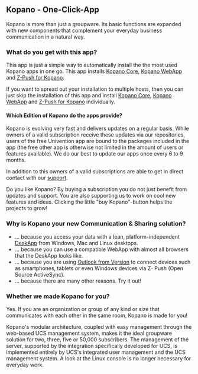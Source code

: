 ## Kopano - One-Click-App

Kopano is more than just a groupware. Its basic functions are expanded with new components that complement your everyday business communication in a natural way.

### What do you get with this app?

This app is just a simple way to automatically install the the most used Kopano apps in one go. This app installs [Kopano Core](#module=appcenter:appcenter:0:id:kopano-core), [Kopano WebApp](#module=appcenter:appcenter:0:id:kopano-webapp) and [Z-Push for Kopano](#module=appcenter:appcenter:0:id:z-push-kopano).

If you want to spread out your installation to multiple hosts, then you can just skip the installation of this app and install [Kopano Core](#module=appcenter:appcenter:0:id:kopano-core), [Kopano WebApp](#module=appcenter:appcenter:0:id:kopano-webapp) and [Z-Push for Kopano](#module=appcenter:appcenter:0:id:z-push-kopano) individually.

#### Which Edition of Kopano do the apps provide?

Kopano is evolving very fast and delivers updates on a regular basis. While owners of a valid subscription receive these updates via our repositories, users of the free Univention app are bound to the packages included in the app (the free other app is otherwise not limited in the amount of users or features available). We do our best to update our apps once every 6 to 9 months.

In addition to this owners of a valid subscriptions are able to get in direct contact with our [support](https://kopano.com/support-info/).

Do you like Kopano? By buying a subscription you do not just benefit from updates and support. You are also supporting us to work on cool new features and ideas. Clicking the little "buy Kopano"-button helps the projects to grow!

### Why is Kopano your new Communication & Sharing solution?

*   ... because you access your data with a lean, platform-independent [DeskApp](https://kopano.com/products/deskapp/?lang=en) from Windows, Mac and Linux desktops.
*   ... because you can use a compatible WebApp with almost all browsers that the DeskApp looks like.
*   ... because you are using [Outlook from Version](https://kopano.com/kopano-outlook-extension-available-final/) to connect devices such as smartphones, tablets or even Windows devices via Z- Push (Open Source ActiveSync).
*   ... because there are many other reasons. Try it out!

### Whether we made Kopano for you?

Yes. If you are an organization or group of any kind or size that communicates with each other in the same room, Kopano is made for you!

Kopano's modular architecture, coupled with easy management through the web-based UCS management system, makes it the ideal groupware solution for two, three, five or 50,000 subscribers. The management of the server, supported by the integration specifically developed for UCS, is implemented entirely by UCS's integrated user management and the UCS management system. A look at the Linux console is no longer necessary for everyday work.
